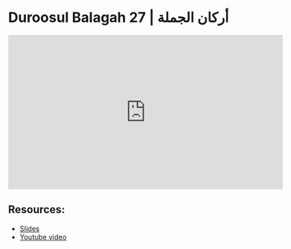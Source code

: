 # Duroosul Balagah 27 | أركان الجملة
                
<iframe width="560" height="315" src="https://www.youtube-nocookie.com/embed/J-5BTcPJD7U?start=0" frameborder="0" allow="accelerometer; autoplay; encrypted-media; gyroscope; picture-in-picture" allowfullscreen="allowfullscreen">
</iframe><BR>

## Resources:
- [Slides](https://github.com/arshare/resources_balagha_pdfs)
- [Youtube video](https://www.youtube.com/watch?v=J-5BTcPJD7U&list=PLzn0qdi6JpdvvXVuJ7kIusNquSxeyKJvc)

